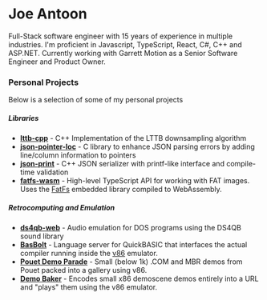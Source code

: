 # Joe Antoon
Full-Stack software engineer with 15 years of experience in multiple industries. I'm proficient in Javascript, TypeScript, React, C#, C++ and ASP.NET. Currently working with Garrett Motion as a Senior Software Engineer and Product Owner.

 ### Personal Projects
Below is a selection of some of my personal projects

##### Libraries
* **[lttb-cpp](https://github.com/parkertomatoes/lttb-cpp)** - C++ Implementation of the LTTB downsampling algorithm
* **[json-pointer-loc](https://github.com/parkertomatoes/json-pointer-loc)** - C library to enhance JSON parsing errors by adding line/column information to pointers
* **[json-print](https://github.com/parkertomatoes/json-print)** - C++ JSON serializer with printf-like interface and compile-time validation
* **[fatfs-wasm](https://github.com/parkertomatoes/fatfs-wasm)** - High-level TypeScript API for working with FAT images. Uses the [FatFs](http://elm-chan.org/fsw/ff/) embedded library compiled to WebAssembly.

##### Retrocomputing and Emulation
* **[ds4qb-web]()** - Audio emulation for DOS programs using the DS4QB sound library 
* **[BasBolt](https://github.com/parkertomatoes/basbolt)** - Language server for QuickBASIC that interfaces the actual compiler running inside the [v86](https://copy.sh/v86) emulator.
* **[Pouet Demo Parade](https://parkertomatoes.github.io/demo-parade)** - Small (below 1k) .COM and MBR demos from Pouet packed into a gallery using v86.
* **[Demo Baker](https://parkertomatoes.github.io/v86/)** - Encodes small x86 demoscene demos entirely into a URL and "plays" them using the v86 emulator. 